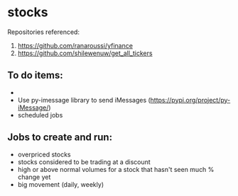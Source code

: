 # stocks

Repositories referenced:
1. https://github.com/ranaroussi/yfinance
2. https://github.com/shilewenuw/get_all_tickers

## To do items:
* 
* Use py-imessage library to send iMessages (https://pypi.org/project/py-iMessage/)
* scheduled jobs

## Jobs to create and run:
* overpriced stocks
* stocks considered to be trading at a discount
* high or above normal volumes for a stock that hasn't seen much % change yet
* big movement (daily, weekly)
